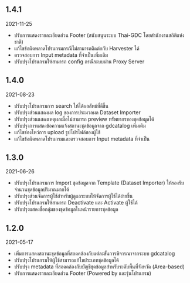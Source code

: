 ## 1.4.1

2021-11-25

* ปรับการแสดงรายละเอียดส่วน Footer (สนับสนุนระบบ Thai-GDC โดยสำนักงานสถิติแห่งชาติ)
* แก้ไขข้อผิดพลาดโปรแกรมกรณีไม่สามารถติดต่อกับ Harvester ได้
* ตรวจสอบการ Input metadata ที่จำเป็นเพิ่มเติม
* ปรับปรุงโปรแกรมให้สามารถ config กรณีระบบผ่าน Proxy Server


## 1.4.0

2021-08-23

* ปรับปรุงโปรแกรมการ search ให้ได้ผลลัพธ์ที่ดีขึ้น
* ปรับปรุงส่วนแสดงผล log ของการประมวลผล Dataset Importer
* ปรับปรุงส่วนแสดงเหตุผลเมื่อไม่สามารถ preview ทรัพยากรของชุดข้อมูลได้
* ปรับปรุงการแสดงข้อความแจ้งสถานะชุดข้อมูลจาก gdcatalog เพิ่มเติม
* แก้ไขช่องโหว่การ upload รูปโปรไฟล์ของผู้ใช้ 
* แก้ไขข้อผิดพลาดโปรแกรมและตรวจสอบการ Input metadata ที่จำเป็น


## 1.3.0

2021-06-26

* ปรับปรุงโปรแกรมการ Import ชุดข้อมูลจาก Template (Dataset Importer) ให้รองรับจำนวนชุดข้อมูลปริมาณมากได้
* ปรับปรุงส่วนจัดการผู้ใช้สำหรับผู้ดูแลระบบให้จัดการผู้ใช้ได้ง่ายขึ้น
* ปรับปรุงโปรแกรมให้สามารถ Deactivate และ Activate ผู้ใช้ได้
* ปรับปรุงแสดงชื่อกลุ่มของชุดข้อมูลในหน้ารายการชุดข้อมูล


## 1.2.0

2021-05-17

* เพิ่มการแสดงสถานะชุดข้อมูลที่สอดคล้องกับแต่ละขั้นการพิจารณาจากระบบ gdcatalog
* ปรับปรุงโปรแกรมให้ผู้ใช้สามารถแก้ไขประเภทชุดข้อมูลได้
* ปรับปรุง metadata ที่สอดคล้องกับบัญชีชุดข้อมูลสำหรับระดับพื้นที่จังหวัด (Area-based)
* ปรับการแสดงรายละเอียดส่วน Footer (Powered by และรุ่นโปรแกรม)
